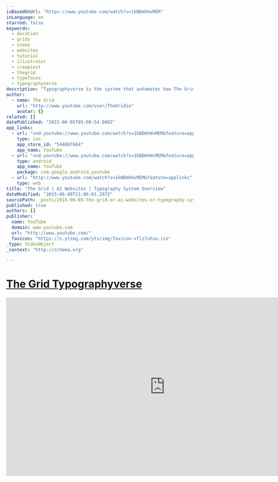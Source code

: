 ```yaml
---
isBasedOnUrl: "https://www.youtube.com/watch?v=1kNDmhHvMEM"
inLanguage: en
starred: false
keywords:
  - duration
  - grids
  - views
  - websites
  - tutorial
  - illustrator
  - creepiest
  - thegrid
  - typefaces
  - typographyverse
description: "Typographyverse is the system that automates how The Grid chooses fonts for your site. Rather than picking individual typefaces for your headers, sub-headers, and body text, you can use the type slider to choose the feeling you're going for, and let The Grid do the rest."
author:
  - name: The Grid
    url: "http://www.youtube.com/user/TheGridio"
    avatar: {}
related: []
datePublished: "2015-06-05T05:08:54.000Z"
app_links:
  - url: "vnd.youtube://www.youtube.com/watch?v=1kNDmhHvMEM&feature=applinks"
    type: ios
    app_store_id: "544007664"
    app_name: YouTube
  - url: "vnd.youtube://www.youtube.com/watch?v=1kNDmhHvMEM&feature=applinks"
    type: android
    app_name: YouTube
    package: com.google.android.youtube
  - url: "http://www.youtube.com/watch?v=1kNDmhHvMEM&feature=applinks"
    type: web
title: "The Grid | AI Websites | Typography System Overview"
dateModified: "2015-06-09T21:06:01.207Z"
sourcePath: _posts/2015-06-05-the-grid-or-ai-websites-or-typography-system-overview.md
published: true
authors: []
publisher:
  name: YouTube
  domain: www.youtube.com
  url: "http://www.youtube.com/"
  favicon: "https://s.ytimg.com/yts/img/favicon-vflz7uhzw.ico"
_type: VideoObject
_context: "http://schema.org"

---
```

# [The Grid Typographyverse][0]

<iframe src="https://cdn.embedly.com/widgets/media.html?src=https%3A%2F%2Fwww.youtube.com%2Fembed%2F1kNDmhHvMEM%3Ffeature%3Doembed&amp;url=https%3A%2F%2Fwww.youtube.com%2Fwatch%3Fv%3D1kNDmhHvMEM&amp;image=https%3A%2F%2Fi.ytimg.com%2Fvi%2F1kNDmhHvMEM%2Fhqdefault.jpg&amp;key=b7d04c9b404c499eba89ee7072e1c4f7&amp;type=text%2Fhtml&amp;schema=youtube" width="854" height="480" scrolling="no" frameborder="0" allowfullscreen="allowfullscreen" style=""></iframe>



[0]: https://www.youtube.com/watch?v=1kNDmhHvMEM